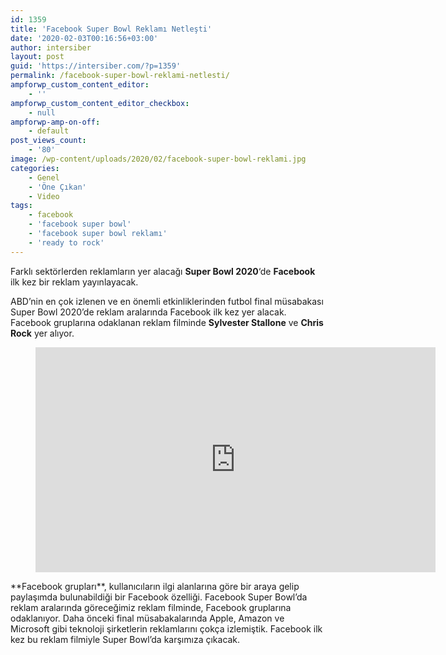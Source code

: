 ```yaml
---
id: 1359
title: 'Facebook Super Bowl Reklamı Netleşti'
date: '2020-02-03T00:16:56+03:00'
author: intersiber
layout: post
guid: 'https://intersiber.com/?p=1359'
permalink: /facebook-super-bowl-reklami-netlesti/
ampforwp_custom_content_editor:
    - ''
ampforwp_custom_content_editor_checkbox:
    - null
ampforwp-amp-on-off:
    - default
post_views_count:
    - '80'
image: /wp-content/uploads/2020/02/facebook-super-bowl-reklami.jpg
categories:
    - Genel
    - 'Öne Çıkan'
    - Video
tags:
    - facebook
    - 'facebook super bowl'
    - 'facebook super bowl reklamı'
    - 'ready to rock'
---
```


Farklı sektörlerden reklamların yer alacağı **Super Bowl 2020**‘de **Facebook** ilk kez bir reklam yayınlayacak.

ABD’nin en çok izlenen ve en önemli etkinliklerinden futbol final müsabakası Super Bowl 2020’de reklam aralarında Facebook ilk kez yer alacak. Facebook gruplarına odaklanan reklam filminde **Sylvester Stallone** ve **Chris Rock** yer alıyor.

<figure class="wp-block-embed-youtube wp-block-embed is-type-video is-provider-youtube wp-embed-aspect-16-9 wp-has-aspect-ratio"><div class="wp-block-embed__wrapper"><span class="embed-youtube" style="text-align:center; display: block;"><iframe allowfullscreen="true" class="youtube-player" height="360" src="https://www.youtube.com/embed/B0uYOOTz6kk?version=3&rel=1&fs=1&autohide=2&showsearch=0&showinfo=1&iv_load_policy=1&wmode=transparent" style="border:0;" width="640"></iframe></span></div></figure>**Facebook grupları**, kullanıcıların ilgi alanlarına göre bir araya gelip paylaşımda bulunabildiği bir Facebook özelliği. Facebook Super Bowl’da reklam aralarında göreceğimiz reklam filminde, Facebook gruplarına odaklanıyor. Daha önceki final müsabakalarında Apple, Amazon ve Microsoft gibi teknoloji şirketlerin reklamlarını çokça izlemiştik. Facebook ilk kez bu reklam filmiyle Super Bowl’da karşımıza çıkacak.